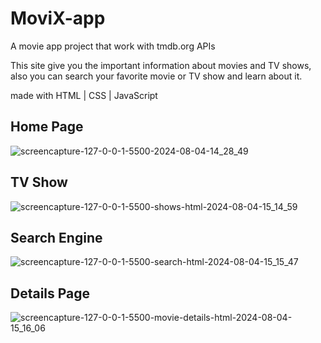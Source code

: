 # MoviX-app

A movie app project that work with tmdb.org APIs

This site give you the important information about movies and TV shows, also you can search your favorite movie or TV show and learn about it.

made with HTML | CSS | JavaScript

## Home Page

![screencapture-127-0-0-1-5500-2024-08-04-14_28_49](https://github.com/user-attachments/assets/ef79f957-e1f2-4ff3-9214-8ae3beb92c0b)

## TV Show

![screencapture-127-0-0-1-5500-shows-html-2024-08-04-15_14_59](https://github.com/user-attachments/assets/594ac4b8-c3f6-4802-93ea-20fdc50115f8)

## Search Engine 

![screencapture-127-0-0-1-5500-search-html-2024-08-04-15_15_47](https://github.com/user-attachments/assets/5a80216f-ca8a-41d1-b569-14736bbc54ef)

## Details Page

![screencapture-127-0-0-1-5500-movie-details-html-2024-08-04-15_16_06](https://github.com/user-attachments/assets/3b860323-da18-4d6d-9c69-6fd4e1ccef5f)
